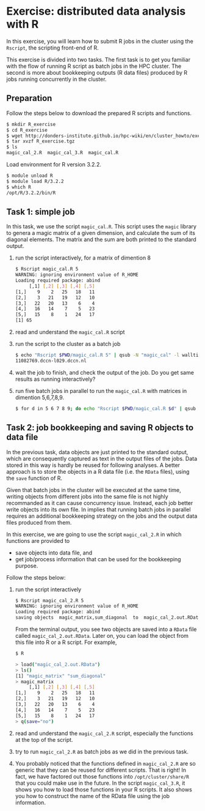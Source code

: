 # Exercise: distributed data analysis with R

In this exercise, you will learn how to submit R jobs in the cluster using the `Rscript`, the scripting front-end of R.

This exercise is divided into two tasks. The first task is to get you familiar with the flow of running R script as batch jobs in the HPC cluster. The second is more about bookkeeping outputs (R data files) produced by R jobs running concurrently in the cluster.

## Preparation

Follow the steps below to download the prepared R scripts and functions.

```bash
$ mkdir R_exercise
$ cd R_exercise
$ wget http://donders-institute.github.io/hpc-wiki/en/cluster_howto/exercise_R/R_exercise.tgz
$ tar xvzf R_exercise.tgz
$ ls
magic_cal_2.R  magic_cal_3.R  magic_cal.R
```

Load environment for R version 3.2.2.

```bash
$ module unload R
$ module load R/3.2.2
$ which R
/opt/R/3.2.2/bin/R
```

## Task 1: simple job

In this task, we use the script `magic_cal.R`. This script uses the `magic` library to genera a magic matrix of a given dimension, and calculate the sum of its diagonal elements.  The matrix and the sum are both printed to the standard output.

1. run the script interactively, for a matrix of dimention 8

    ```bash
    $ Rscript magic_cal.R 5
    WARNING: ignoring environment value of R_HOME
    Loading required package: abind
         [,1] [,2] [,3] [,4] [,5]
    [1,]    9    2   25   18   11
    [2,]    3   21   19   12   10
    [3,]   22   20   13    6    4
    [4,]   16   14    7    5   23
    [5,]   15    8    1   24   17
    [1] 65
    ```

2. read and understand the `magic_cal.R` script

3. run the script to the cluster as a batch job

    ```bash
    $ echo "Rscript $PWD/magic_cal.R 5" | qsub -N "magic_cal" -l walltime=00:10:00,mem=256mb
    11082769.dccn-l029.dccn.nl
    ```

4. wait the job to finish, and check the output of the job. Do you get same results as running interactively? 

5. run five batch jobs in parallel to run the `magic_cal.R` with matrices in dimention 5,6,7,8,9.

    ```bash
    $ for d in 5 6 7 8 9; do echo "Rscript $PWD/magic_cal.R $d" | qsub -N "magic_cal_$d" -l walltime=00:10:00,mem=256mb; done
    ```

## Task 2: job bookkeeping and saving R objects to data file 

In the previous task, data objects are just printed to the standard output, which are consequently captured as text in the output files of the jobs.  Data stored in this way is hardly be reused for following analyses. A better approach is to store the objects in a R data file (i.e. the `RData` files), using the `save` function of R.

Given that batch jobs in the cluster will be executed at the same time, writing objects from different jobs into the same file is not highly recommanded as it can cause concurrency issue. Instead, each job better write objects into its own file. In implies that running batch jobs in parallel requires an additional bookkeeping strategy on the jobs and the output data files produced from them.

In this exercise, we are going to use the script `magic_cal_2.R` in which functions are provided to

* save objects into data file, and
* get job/process information that can be used for the bookkeeping purpose.

Follow the steps below:

1. run the script interactively
 
    ```bash
    $ Rscript magic_cal_2.R 5
    WARNING: ignoring environment value of R_HOME
    Loading required package: abind
    saving objects  magic_matrix,sum_diagonal  to  magic_cal_2.out.RData  ...done
    ```

    From the terminal output, you see two objects are saved into a `RData` file called `magic_cal_2.out.RData`.  Later on, you can load the object from this file into R or a R script.  For example,

    ```bash
    $ R

    > load("magic_cal_2.out.RData")
    > ls()
    [1] "magic_matrix" "sum_diagonal"
    > magic_matrix
         [,1] [,2] [,3] [,4] [,5]
    [1,]    9    2   25   18   11
    [2,]    3   21   19   12   10
    [3,]   22   20   13    6    4
    [4,]   16   14    7    5   23
    [5,]   15    8    1   24   17
    > q(save="no")
    ```

2. read and understand the `magic_cal_2.R` script, especially the functions at the top of the script.

3. try to run `magic_cal_2.R` as batch jobs as we did in the previous task.

4. You probably noticed that the functions defined in `magic_cal_2.R` are so generic that they can be reused for different scripts.  That is right!  In fact, we have factored out those functions into `/opt/cluster/share/R` that you could make use in the future. In the script `magic_cal_3.R`, it shows you how to load those functions in your R scripts.  It also shows you how to construct the name of the RData file using the job information.
